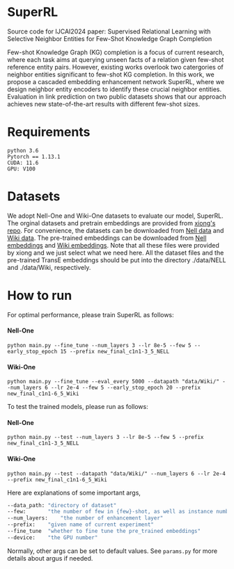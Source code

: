 # SuperRL
Source code for IJCAI2024 paper: Supervised Relational Learning with Selective Neighbor Entities for Few-Shot Knowledge Graph Completion

Few-shot Knowledge Graph (KG) completion is a focus of current research, where each task aims at querying unseen facts of a relation given few-shot reference entity pairs. However, existing works overlook two catergories of neighbor entities significant to few-shot KG completion. In this work, we propose a cascaded embedding enhancement network SuperRL, where we design neighbor entity encoders to identify these crucial neighbor entities. Evaluation in link prediction on two public datasets shows that our approach achieves new state-of-the-art results with different few-shot sizes.

# Requirements

```
python 3.6
Pytorch == 1.13.1
CUDA: 11.6
GPU: V100
```

# Datasets

We adopt Nell-One and Wiki-One datasets to evaluate our model, SuperRL.
The orginal datasets and pretrain embeddings are provided from [xiong's repo](https://github.com/xwhan/One-shot-Relational-Learning). 
For convenience, the datasets can be downloaded from [Nell data](https://sites.cs.ucsb.edu/~xwhan/datasets/nell.tar.gz)
and [Wiki data](https://sites.cs.ucsb.edu/~xwhan/datasets/wiki.tar.gz). 
The pre-trained embeddings can be downloaded from [Nell embeddings](https://drive.google.com/file/d/1XXvYpTSTyCnN-PBdUkWBXwXBI99Chbps/view?usp=sharing)
 and [Wiki embeddings](https://drive.google.com/file/d/1_3HBJde2KVMhBgJeGN1-wyvW88gRU1iL/view?usp=sharing).
Note that all these files were provided by xiong and we just select what we need here. 
All the dataset files and the pre-trained TransE embeddings should be put into the directory ./data/NELL and ./data/Wiki, respectively.

# How to run
For optimal performance, please train SuperRL as follows:

#### Nell-One

```
python main.py --fine_tune --num_layers 3 --lr 8e-5 --few 5 --early_stop_epoch 15 --prefix new_final_c1n1-3_5_NELL
```

#### Wiki-One

```
python main.py --fine_tune --eval_every 5000 --datapath "data/Wiki/" --num_layers 6 --lr 2e-4 --few 5 --early_stop_epoch 20 --prefix new_final_c1n1-6_5_Wiki
```

To test the trained models, please run as follows:

#### Nell-One

```
python main.py --test --num_layers 3 --lr 8e-5 --few 5 --prefix new_final_c1n1-3_5_NELL
```

#### Wiki-One

```
python main.py --test --datapath "data/Wiki/" --num_layers 6 --lr 2e-4 --prefix new_final_c1n1-6_5_Wiki
```

Here are explanations of some important args,

```bash
--data_path: "directory of dataset"
--few:       "the number of few in {few}-shot, as well as instance number in support set"
--num_layers:    "the number of enhancement layer"
--prefix:    "given name of current experiment"
--fine_tune  "whether to fine tune the pre_trained embeddings"
--device:    "the GPU number"
```

Normally, other args can be set to default values. See ``params.py`` for more details about argus if needed.


